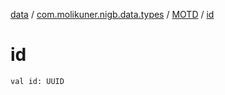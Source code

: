 [data](../../index.md) / [com.molikuner.nigb.data.types](../index.md) / [MOTD](index.md) / [id](./id.md)

# id

`val id: UUID`